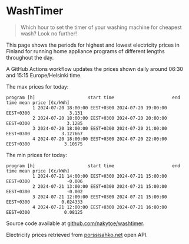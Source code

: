 
# WashTimer

> Which hour to set the timer of your washing machine for cheapest wash? Look no further!

This page shows the periods for highest and lowest electricity prices in Finland 
for running home appliance programs of different lengths throughout the day. 

A GitHub Actions workflow updates the prices shown daily around 06:30 and 15:15 Europe/Helsinki time.

The max prices for today:

	program [h]                    start time                      end time mean price [€c/kWh]
	          1 2024-07-20 18:00:00 EEST+0300 2024-07-20 19:00:00 EEST+0300               3.131
	          2 2024-07-20 18:00:00 EEST+0300 2024-07-20 20:00:00 EEST+0300              3.1285
	          3 2024-07-20 18:00:00 EEST+0300 2024-07-20 21:00:00 EEST+0300            3.127667
	          4 2024-07-20 18:00:00 EEST+0300 2024-07-20 22:00:00 EEST+0300             3.10575

The min prices for today:

	program [h]                    start time                      end time mean price [€c/kWh]
	          1 2024-07-21 14:00:00 EEST+0300 2024-07-21 15:00:00 EEST+0300              -0.006
	          2 2024-07-21 13:00:00 EEST+0300 2024-07-21 15:00:00 EEST+0300              -0.002
	          3 2024-07-21 12:00:00 EEST+0300 2024-07-21 15:00:00 EEST+0300            0.024333
	          4 2024-07-21 12:00:00 EEST+0300 2024-07-21 16:00:00 EEST+0300             0.08125


Source code available at [github.com/nakytoe/washtimer](https://github.com/nakytoe/washtimer).

Electricity prices retrieved from [porssisahko.net](https://porssisahko.net/api) open API.
